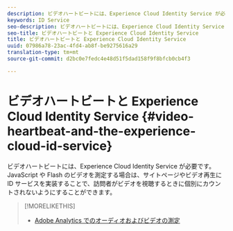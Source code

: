 ```yaml
---
description: ビデオハートビートには、Experience Cloud Identity Service が必要です。JavaScript や Flash のビデオを測定する場合は、サイトページやビデオ再生に ID サービスを実装することで、訪問者がビデオを視聴するときに個別にカウントされないようにすることができます。
keywords: ID Service
seo-description: ビデオハートビートには、Experience Cloud Identity Service が必要です。JavaScript や Flash のビデオを測定する場合は、サイトページやビデオ再生に ID サービスを実装することで、訪問者がビデオを視聴するときに個別にカウントされないようにすることができます。
seo-title: ビデオハートビートと Experience Cloud Identity Service
title: ビデオハートビートと Experience Cloud Identity Service
uuid: 07986a78-23ac-4fd4-ab8f-be9275616a29
translation-type: tm+mt
source-git-commit: d2bc0e7fedc4e48d51f5dad158f9f8bfcb0cb4f3

---
```



# ビデオハートビートと Experience Cloud Identity Service {#video-heartbeat-and-the-experience-cloud-id-service}

ビデオハートビートには、Experience Cloud Identity Service が必要です。JavaScript や Flash のビデオを測定する場合は、サイトページやビデオ再生に ID サービスを実装することで、訪問者がビデオを視聴するときに個別にカウントされないようにすることができます。

>[!MORELIKETHIS]
>
>* [Adobe Analytics でのオーディオおよびビデオの測定 ](https://docs.adobe.com/content/help/ja-JP/media-analytics/using/media-overview.html)

